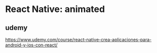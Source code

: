 # React Native: animated

## udemy

https://www.udemy.com/course/react-native-crea-aplicaciones-para-android-y-ios-con-react/